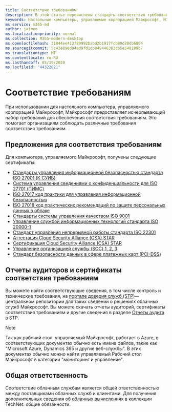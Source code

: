 ```yaml
---
title: Соответствие требованиям
description: В этой статье перечислены стандарты соответствия требованиям, которые относятся к управляемому рабочему столу Майкрософт.
keywords: Настольные компьютеры, управляемые корпорацией Майкрософт, Microsoft 365, служба, документация
ms.service: m365-md
author: jaimeo
ms.localizationpriority: normal
ms.collection: M365-modern-desktop
ms.openlocfilehash: 31844ee413f89992babd2b1917fcb89d20db6804
ms.sourcegitcommit: 5c43e89ed94ad9fd1db049446383c65e548189b7
ms.translationtype: MT
ms.contentlocale: ru-RU
ms.lasthandoff: 05/19/2020
ms.locfileid: "44322021"
---
```

# <a name="compliance"></a>Соответствие требованиям

При использовании для настольного компьютера, управляемого корпорацией Майкрософт, Майкрософт предоставляет исчерпывающий набор требований для обеспечения соответствия требованиям. Это помогает организациям соблюдать различные требования соответствия требованиям.

## <a name="compliance-offerings"></a>Предложения для соответствия требованиям

Для компьютера, управляемого Майкрософт, получены следующие сертификаты:

- [Стандарты управления информационной безопасностью стандарта ISO 27001 (К СУИБ)](../../compliance/offering-ISO-27001.md)
- [Система управления сведениями о конфиденциальности для ISO 27701 (ПИМС)](../../compliance/offering-iso-27701.md)
- [ISO 27017 код практики для управления информационной безопасностью](../../compliance/offering-ISO-27017.md)
- [ISO 27018 код практических рекомендаций по защите персональных данных в облаке](../../compliance/offering-ISO-27018.md)
- [Стандарты системы управления качеством ISO 9001](../../compliance/offering-ISO-9001.md)
- [Управление службой информационных технологий стандарта ISO 20000-1](../../compliance/offering-ISO-20000-1-2011.md)
- [Стандарт управления непрерывной работы стандарта ISO 22301](../../compliance/offering-ISO-22301.md)
- [Аттестация Cloud Security Alliance (CSA) STAR ](../../compliance/offering-CSA-STAR-Attestation.md)
- [Сертификация Cloud Security Alliance (CSA) STAR](../../compliance/offering-CSA-Star-Certification.md)
- [Управление организацией службы (SOC) 1, 2, 3](../../compliance/offering-SOC.md)
- [Стандарт безопасности данных в сфере платежных карт (PCI-DSS)](../../compliance/offering-PCI-DSS.md)

## <a name="auditor-reports-and-compliance-certificates"></a>Отчеты аудиторов и сертификаты соответствия требованиям

Вы можете найти соответствующие сведения, в том числе контроль и технические требования, на [портале доверия служб (STP)](https://servicetrust.microsoft.com/)— центральном репозитории для таких сведений о решениях облачных служб Майкрософт. Вы можете скачать отчеты аудиторий, сертификаты соответствия требованиям и другие сведения в разделе [Отчеты аудита](https://servicetrust.microsoft.com/ViewPage/MSComplianceGuide) в STP.

> [!NOTE]
> Так как рабочий стол, управляемый Майкрософт, работает в Azure, в соответствующих документах обычно есть имена файлов, такие как "Microsoft Azure, Dynamics 365 и другие веб-службы". В этих документах обычно можно найти управляемый Рабочий стол Майкрософт в категории "мониторинг и управление".

## <a name="shared-responsibility"></a>Общая ответственность

Соответствие облачным службам является общей ответственностью между поставщиками облачных служб и клиентами. Для получения дополнительных сведения [об облачных вычислениях](https://gallery.technet.microsoft.com/Shared-Responsibilities-81d0ff91) в коллекции TechNet: общие обязанности.
